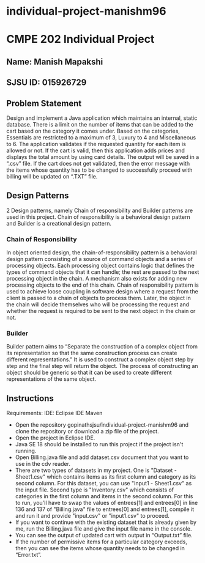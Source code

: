 # individual-project-manishm96
# CMPE 202 Individual Project

## Name: Manish Mapakshi
## SJSU ID: 015926729

## Problem Statement
Design and implement a Java application which maintains an internal, static database. There is a limit on the number of items that can be added to the cart based on the category it comes under. Based on the categories, Essentials are restricted to a maximum of 3, Luxury to 4 and Miscellaneous to 6. The application validates if the requested quantity for each item is allowed or not. If the cart is valid, then this application adds prices and displays the total amount by using card details. The output will be saved in a “.csv” file. If the cart does not get validated, then the error message with the items whose quantity has to be changed to successfully proceed with billing will be updated on “.TXT” file.
## Design Patterns 

2 Design patterns, namely Chain of responsibility and Builder patterns are used in this project. Chain of responsibility is a behavioral design pattern and Builder is a creational design pattern.

### Chain of Responsibility 

In object oriented design, the chain-of-responsibility pattern is a behavioral design pattern consisting of a source of command objects and a series of processing objects. Each processing object contains logic that defines the types of command objects that it can handle; the rest are passed to the next processing object in the chain. A mechanism also exists for adding new processing objects to the end of this chain. Chain of responsibility pattern is used to achieve loose coupling in software design where a request from the client is passed to a chain of objects to process them. Later, the object in the chain will decide themselves who will be processing the request and whether the request is required to be sent to the next object in the chain or not.

### Builder 

Builder pattern aims to “Separate the construction of a complex object from its representation so that the same construction process can create different representations.” It is used to construct a complex object step by step and the final step will return the object. The process of constructing an object should be generic so that it can be used to create different representations of the same object.


## Instructions

Requirements: 
IDE: Eclipse IDE
Maven

* Open the repository gopinathsjsu/individual-project-manishm96 and clone the repository or download a zip file of the project.
* Open the project in Eclipse IDE.
* Java SE 18 should be installed to run this project if the project isn't running.
* Open Billing.java file and add  dataset.csv document that you want to use in the cdv reader.
* There are two types of datasets in my project. One is "Dataset - Sheet1.csv" which contains items as its first column and category as its second column. For this dataset, you can use "Input1 - Sheet1.csv" as the input file. Second type is "Inventory.csv" which consists of categories in the first column and items in the second column. For this to run, you'll have to swap the values of entrees[1] and entrees[0] in line 136 and 137 of "Billing.java" file to entrees[0] and entrees[1], compile it and run it and provide "input.csv" or "input1.csv" to proceed.
* If you want to continue with the existing dataset that is already given by me, run the Billing.java file and    give the input file name in the console.
* You can see the output of updated cart with output in “Output.txt” file.
* If the number of  permissive items for a particular category exceeds, then you can see the items whose quantity needs to be changed in “Error.txt”.




